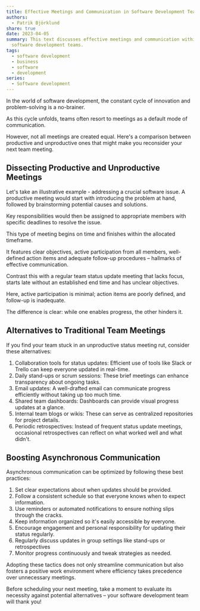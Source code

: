 ```yaml
---
title: Effective Meetings and Communication in Software Development Teams
authors:
  - Patrik Björklund
share: true
date: 2023-04-05
summary: This text discusses effective meetings and communication within
  software development teams.
tags:
  - software development
  - business
  - software
  - development
series:
  - Software development
---
```



In the world of software development, the constant cycle of innovation and problem-solving is a no-brainer. 

As this cycle unfolds, teams often resort to meetings as a default mode of communication. 

However, not all meetings are created equal. Here's a comparison between productive and unproductive ones that might make you reconsider your next team meeting.

## Dissecting Productive and Unproductive Meetings

Let's take an illustrative example - addressing a crucial software issue. A productive meeting would start with introducing the problem at hand, followed by brainstorming potential causes and solutions. 

Key responsibilities would then be assigned to appropriate members with specific deadlines to resolve the issue.

This type of meeting begins on time and finishes within the allocated timeframe. 

It features clear objectives, active participation from all members, well-defined action items and adequate follow-up procedures – hallmarks of effective communication.

Contrast this with a regular team status update meeting that lacks focus, starts late without an established end time and has unclear objectives. 

Here, active participation is minimal; action items are poorly defined, and follow-up is inadequate.

The difference is clear: while one enables progress, the other hinders it.

## Alternatives to Traditional Team Meetings

If you find your team stuck in an unproductive status meeting rut, consider these alternatives:

1. Collaboration tools for status updates: Efficient use of tools like Slack or Trello can keep everyone updated in real-time.
2. Daily stand-ups or scrum sessions: These brief meetings can enhance transparency about ongoing tasks.
3. Email updates: A well-drafted email can communicate progress efficiently without taking up too much time.
4. Shared team dashboards: Dashboards can provide visual progress updates at a glance.
5. Internal team blogs or wikis: These can serve as centralized repositories for project details.
6. Periodic retrospectives: Instead of frequent status update meetings, occasional retrospectives can reflect on what worked well and what didn't.

## Boosting Asynchronous Communication

Asynchronous communication can be optimized by following these best practices:

1. Set clear expectations about when updates should be provided.
2. Follow a consistent schedule so that everyone knows when to expect information.
3. Use reminders or automated notifications to ensure nothing slips through the cracks.
4. Keep information organized so it's easily accessible by everyone.
5. Encourage engagement and personal responsibility for updating their status regularly.
6. Regularly discuss updates in group settings like stand-ups or retrospectives
7. Monitor progress continuously and tweak strategies as needed.

Adopting these tactics does not only streamline communication but also fosters a positive work environment where efficiency takes precedence over unnecessary meetings.

Before scheduling your next meeting, take a moment to evaluate its necessity against potential alternatives – your software development team will thank you!